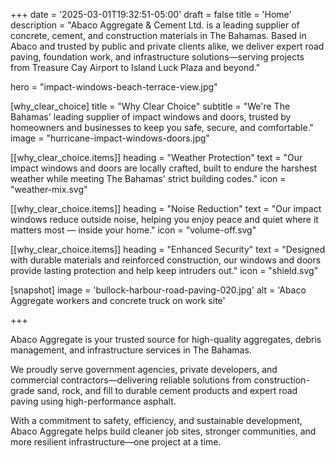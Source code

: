 +++
date = '2025-03-01T19:32:51-05:00'
draft = false
title = 'Home'
description = "Abaco Aggregate & Cement Ltd. is a leading supplier of concrete, cement, and construction materials in The Bahamas. Based in Abaco and trusted by public and private clients alike, we deliver expert road paving, foundation work, and infrastructure solutions—serving projects from Treasure Cay Airport to Island Luck Plaza and beyond."

hero = "impact-windows-beach-terrace-view.jpg"

[why_clear_choice]
title = "Why Clear Choice"
subtitle = "We're The Bahamas' leading supplier of impact windows and doors, trusted by homeowners and businesses to keep you safe, secure, and comfortable."
image = "hurricane-impact-windows-doors.jpg"

[[why_clear_choice.items]]
heading = "Weather Protection"
text = "Our impact windows and doors are locally crafted, built to endure the harshest weather while meeting The Bahamas' strict building codes."
icon = "weather-mix.svg"

[[why_clear_choice.items]]
heading = "Noise Reduction"
text = "Our impact windows reduce outside noise, helping you enjoy peace and quiet where it matters most — inside your home."
icon = "volume-off.svg"

[[why_clear_choice.items]]
heading = "Enhanced Security"
text = "Designed with durable materials and reinforced construction, our windows and doors provide lasting protection and help keep intruders out."
icon = "shield.svg"


[snapshot]
  image = 'bullock-harbour-road-paving-020.jpg'
  alt = 'Abaco Aggregate workers and concrete truck on work site'

+++

<!-- Abaco Aggregate, your premier source for high-quality construction materials and services in the Bahamas. -->

<!-- From premium aggregates to top-tier cement and expert asphalt paving, we're committed to delivering excellence in every project we undertake. -->

<!-- With a focus on efficiency, safety, and community development, Abaco Aggregate is your trusted partner for building a sustainable future. -->

Abaco Aggregate is your trusted source for high-quality aggregates, debris management, and infrastructure services in The Bahamas.

We proudly serve government agencies, private developers, and commercial contractors—delivering reliable solutions from construction-grade sand, rock, and fill to durable cement products and expert road paving using high-performance asphalt.

With a commitment to safety, efficiency, and sustainable development, Abaco Aggregate helps build cleaner job sites, stronger communities, and more resilient infrastructure—one project at a time.